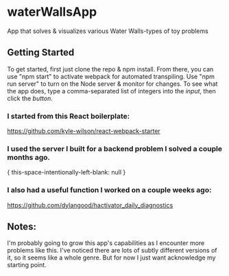 # waterWallsApp
App that solves &amp; visualizes various Water Walls-types of toy problems

## Getting Started
To get started, first just clone the repo & npm install.
From there, you can use "npm start" to activate webpack for automated transpiling.
Use "npm run server" to turn on the Node server & monitor for changes.
To see what the app does, type a comma-separated list of integers into the *input*, then click the *button*.

### I started from this React boilerplate:
https://github.com/kyle-wilson/react-webpack-starter
### I used the server I built for a backend problem I solved a couple months ago.
{ this-space-intentionally-left-blank: null }
### I also had a useful function I worked on a couple weeks ago:
https://github.com/dylangood/hactivator_daily_diagnostics

## Notes:
I'm probably going to grow this app's capabilities as I encounter more problems like this.
I've noticed there are lots of subtly different versions of it, so it seems like a whole genre.
But for now I just want acknowledge my starting point.

